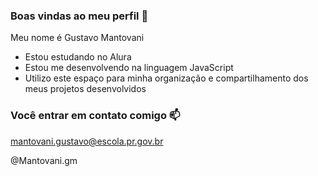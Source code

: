 ### Boas vindas ao meu perfil 💙

Meu nome é Gustavo Mantovani

- Estou estudando no Alura
- Estou me desenvolvendo na linguagem JavaScript
- Utilizo este espaço para minha organização e compartilhamento dos meus projetos desenvolvidos

### Você entrar em contato comigo 📫

mantovani.gustavo@escola.pr.gov.br

@Mantovani.gm
